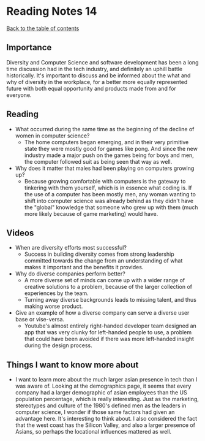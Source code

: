 
# Reading Notes 14

[Back to the table of contents](../README.md)

## Importance

Diversity and Computer Science and software development has been a long time discussion had in the tech industry, and definitely an uphill battle historically. It's important to discuss and be informed about the what and why of diversity in the workplace, for a better more equally represented future with both equal opportunity and products made from and for everyone.

## Reading

* What occurred during the same time as the beginning of the decline of women in computer science?
  * The home computers began emerging, and in their very primitive state they were mostly good for games like pong. And since the new industry made a major push on the games being for boys and men, the computer followed suit as being seen that way as well.
* Why does it matter that males had been playing on computers growing up?
  * Because growing comfortable with computers is the gateway to tinkering with them yourself, which is in essence what coding is. If the use of a computer has been mostly men, any woman wanting to shift into computer science was already behind as they didn't have the "global" knowledge that someone who grew up with them (much more likely because of game marketing) would have.

## Videos

* When are diversity efforts most successful?
  * Success in building diversity comes from strong leadership committed towards the change from an understanding of what makes it important and the benefits it provides.
* Why do diverse companies perform better?
  * A more diverse set of minds can come up with a wider range of creative solutions to a problem, because of the larger collection of experiences by the team.
  * Turning away diverse backgrounds leads to missing talent, and thus making worse product.
* Give an example of how a diverse company can serve a diverse user base or vise-versa.
  * Youtube's almost entirely right-handed developer team designed an app that was very clunky for left-handed people to use, a problem that could have been avoided if there was more left-handed insight during the design process.

## Things I want to know more about

* I want to learn more about the much larger asian presence in tech than I was aware of. Looking at the demographics page, it seems that every company had a larger demographic of asian employees than the US population percentage, which is really interesting. Just as the marketing, stereotypes and culture of the 1980's defined men as the leaders in computer science, I wonder if those same factors had given an advantage here. It's interesting to think about. I also considered the fact that the west coast has the Silicon Valley, and also a larger presence of Asians, so perhaps the locational influences mattered as well.
